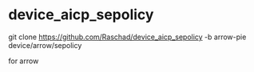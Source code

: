 # device_aicp_sepolicy

git clone https://github.com/Raschad/device_aicp_sepolicy -b arrow-pie device/arrow/sepolicy

for arrow
